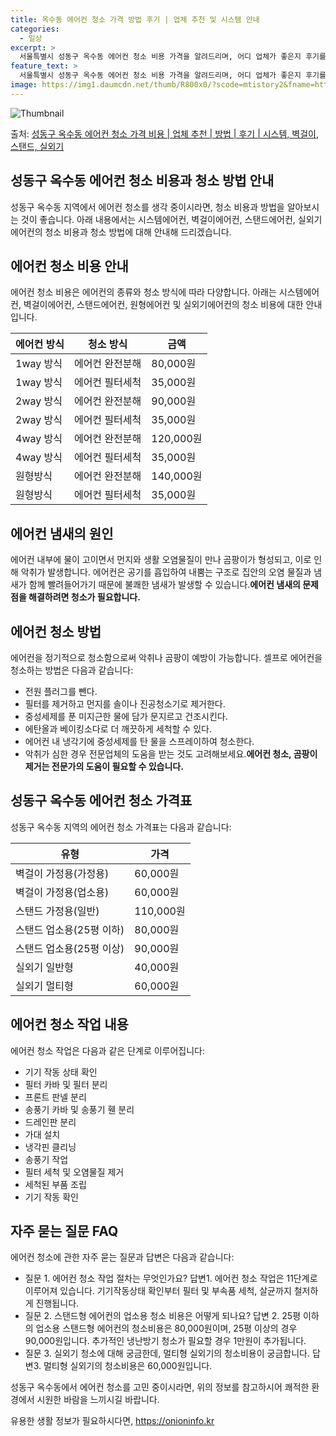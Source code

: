 ```yaml
---
title: 옥수동 에어컨 청소 가격 방법 후기 | 업체 추천 및 시스템 안내
categories:
  - 일상
excerpt: >
  서울특별시 성동구 옥수동 에어컨 청소 비용 가격을 알려드리며, 어디 업체가 좋은지 후기를 통해 알아보겠습니다. 현재 글에서는 시스템, 벽걸이, 스탠드, 실외기 각각에 대해 청소 비용이 나와 있으니 참고하시면 되겠습니다. 에어컨 분해 청소 방법 보기 👈 클릭셀프 에어컨 청소 방법 보기👈 클릭성동구 옥수동 에어컨 청소 비용시스템에어컨 방식클리닝방식금액1way 방식에어컨 완전분해80,000원1way 방식에어컨 필터세척35,000원2way 방식에어컨 완전분해90,000원2way 방식에어컨 필터세척35,000원4way 방식에어컨 완전분해120,000원4way 방식에어컨 필터세척35,000원원형방식에어컨 완전분해140,000원원형방식에어컨 필터세척35,000원에어컨 청소 견적 샘플 보기 👈 클릭에어컨 냄새의 원인에..
feature_text: >
  서울특별시 성동구 옥수동 에어컨 청소 비용 가격을 알려드리며, 어디 업체가 좋은지 후기를 통해 알아보겠습니다. 현재 글에서는 시스템, 벽걸이, 스탠드, 실외기 각각에 대해 청소 비용이 나와 있으니 참고하시면 되겠습니다. 에어컨 분해 청소 방법 보기 👈 클릭셀프 에어컨 청소 방법 보기👈 클릭성동구 옥수동 에어컨 청소 비용시스템에어컨 방식클리닝방식금액1way 방식에어컨 완전분해80,000원1way 방식에어컨 필터세척35,000원2way 방식에어컨 완전분해90,000원2way 방식에어컨 필터세척35,000원4way 방식에어컨 완전분해120,000원4way 방식에어컨 필터세척35,000원원형방식에어컨 완전분해140,000원원형방식에어컨 필터세척35,000원에어컨 청소 견적 샘플 보기 👈 클릭에어컨 냄새의 원인에..
image: https://img1.daumcdn.net/thumb/R800x0/?scode=mtistory2&fname=https%3A%2F%2Fblog.kakaocdn.net%2Fdn%2FbsavCa%2FbtsHtMGxBcW%2FiXOwpcKqyKOwdeWEoPfn7K%2Fimg.webp
---
```


![Thumbnail](https://img1.daumcdn.net/thumb/R800x0/?scode=mtistory2&fname=https%3A%2F%2Fblog.kakaocdn.net%2Fdn%2FbsavCa%2FbtsHtMGxBcW%2FiXOwpcKqyKOwdeWEoPfn7K%2Fimg.webp)

<p>출처: <a href="https://onioninfo.kr/entry/%EC%84%B1%EB%8F%99%EA%B5%AC-%EC%98%A5%EC%88%98%EB%8F%99-%EC%97%90%EC%96%B4%EC%BB%A8-%EC%B2%AD%EC%86%8C-%EA%B0%80%EA%B2%A9-%EB%B9%84%EC%9A%A9-%EC%97%85%EC%B2%B4-%EC%B6%94%EC%B2%9C-%EB%B0%A9%EB%B2%95-%ED%9B%84%EA%B8%B0-%EC%8B%9C%EC%8A%A4%ED%85%9C-%EB%B2%BD%EA%B1%B8%EC%9D%B4-%EC%8A%A4%ED%83%A0%EB%93%9C-%EC%8B%A4%EC%99%B8%EA%B8%B0" rel="dofollow">성동구 옥수동 에어컨 청소 가격 비용 | 업체 추천 | 방법 | 후기 | 시스템, 벽걸이, 스탠드, 실외기</a> </p>

## **성동구 옥수동 에어컨 청소 비용과 청소 방법 안내**



성동구 옥수동 지역에서 에어컨 청소를 생각 중이시라면, 청소 비용과 방법을 알아보시는 것이 좋습니다. 아래 내용에서는 시스템에어컨,
벽걸이에어컨, 스탠드에어컨, 실외기에어컨의 청소 비용과 청소 방법에 대해 안내해 드리겠습니다.

## **에어컨 청소 비용 안내**

에어컨 청소 비용은 에어컨의 종류와 청소 방식에 따라 다양합니다. 아래는 시스템에어컨, 벽걸이에어컨, 스탠드에어컨, 원형에어컨 및
실외기에어컨의 청소 비용에 대한 안내입니다.

**에어컨 방식** | **청소 방식** | **금액**  
---|---|---  
1way 방식 | 에어컨 완전분해 | 80,000원  
1way 방식 | 에어컨 필터세척 | 35,000원  
2way 방식 | 에어컨 완전분해 | 90,000원  
2way 방식 | 에어컨 필터세척 | 35,000원  
4way 방식 | 에어컨 완전분해 | 120,000원  
4way 방식 | 에어컨 필터세척 | 35,000원  
원형방식 | 에어컨 완전분해 | 140,000원  
원형방식 | 에어컨 필터세척 | 35,000원  
  


## **에어컨 냄새의 원인**

에어컨 내부에 물이 고이면서 먼지와 생활 오염물질이 만나 곰팡이가 형성되고, 이로 인해 악취가 발생합니다. 에어컨은 공기를 흡입하여 내뿜는
구조로 집안의 오염 물질과 냄새가 함께 빨려들어가기 때문에 불쾌한 냄새가 발생할 수 있습니다.**에어컨 냄새의 문제점을 해결하려면 청소가
필요합니다.**

## **에어컨 청소 방법**

에어컨을 정기적으로 청소함으로써 악취나 곰팡이 예방이 가능합니다. 셀프로 에어컨을 청소하는 방법은 다음과 같습니다:

  * 전원 플러그를 뺀다.
  * 필터를 제거하고 먼지를 솔이나 진공청소기로 제거한다.
  * 중성세제를 푼 미지근한 물에 담가 문지르고 건조시킨다.
  * 에탄올과 베이킹소다로 더 깨끗하게 세척할 수 있다.
  * 에어컨 내 냉각기에 중성세제를 탄 물을 스프레이하여 청소한다.
  * 악취가 심한 경우 전문업체의 도움을 받는 것도 고려해보세요.**에어컨 청소, 곰팡이 제거는 전문가의 도움이 필요할 수 있습니다.**



## **성동구 옥수동 에어컨 청소 가격표**

성동구 옥수동 지역의 에어컨 청소 가격표는 다음과 같습니다:

**유형** | **가격**  
---|---  
벽걸이 가정용(가정용) | 60,000원  
벽걸이 가정용(업소용) | 60,000원  
스탠드 가정용(일반) | 110,000원  
스탠드 업소용(25평 이하) | 80,000원  
스탠드 업소용(25평 이상) | 90,000원  
실외기 일반형 | 40,000원  
실외기 멀티형 | 60,000원  
  


## **에어컨 청소 작업 내용**

에어컨 청소 작업은 다음과 같은 단계로 이루어집니다:

  * 기기 작동 상태 확인
  * 필터 카바 및 필터 분리
  * 프론트 판넬 분리
  * 송풍기 카바 및 송풍기 휀 분리
  * 드레인판 분리
  * 가대 설치
  * 냉각핀 클리닝
  * 송풍기 작업
  * 필터 세척 및 오염물질 제거
  * 세척된 부품 조립
  * 기기 작동 확인



## **자주 묻는 질문 FAQ**

에어컨 청소에 관한 자주 묻는 질문과 답변은 다음과 같습니다:

  * 질문 1. 에어컨 청소 작업 절차는 무엇인가요? 답변1. 에어컨 청소 작업은 11단계로 이루어져 있습니다. 기기작동상태 확인부터 필터 및 부속품 세척, 살균까지 철저하게 진행됩니다.
  * 질문 2. 스탠드형 에어컨의 업소용 청소 비용은 어떻게 되나요? 답변 2. 25평 이하의 업소용 스탠드형 에어컨의 청소비용은 80,000원이며, 25평 이상의 경우 90,000원입니다. 추가적인 냉난방기 청소가 필요할 경우 1만원이 추가됩니다.
  * 질문 3. 실외기 청소에 대해 궁금한데, 멀티형 실외기의 청소비용이 궁금합니다. 답변3. 멀티형 실외기의 청소비용은 60,000원입니다.



성동구 옥수동에서 에어컨 청소를 고민 중이시라면, 위의 정보를 참고하시어 쾌적한 환경에서 시원한 바람을 느끼시길 바랍니다.

 

유용한 생활 정보가 필요하시다면, <a href="https://onioninfo.kr" rel="dofollow">https://onioninfo.kr</a>



